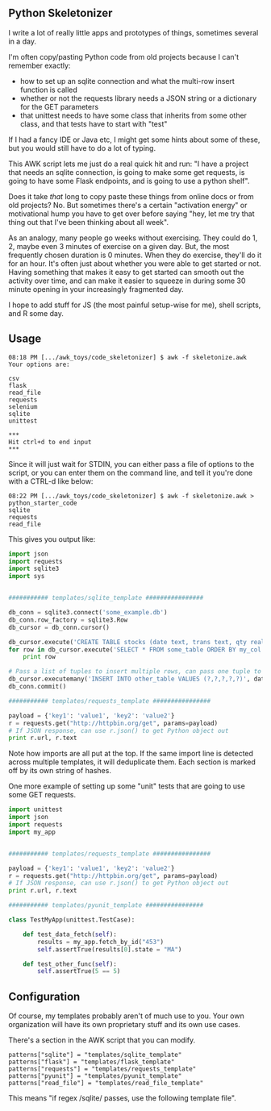 ## Python Skeletonizer ##

I write a lot of really little apps and prototypes of things, sometimes several in a day.

I'm often copy/pasting Python code from old projects because I can't remember exactly:
 - how to set up an sqlite connection and what the multi-row insert function is called
 - whether or not the requests library needs a JSON string or a dictionary for the GET parameters
 - that unittest needs to have some class that inherits from some other class, and that tests have
to start with "test"

If I had a fancy IDE or Java etc, I might get some hints about some of these, but you would still
have to do a lot of typing.  

This AWK script lets me just do a real quick hit and run: "I have a project
that needs an sqlite connection, is going to make some get requests, is going
to have some Flask endpoints, and is going to use a python shelf".

Does it take _that_ long to copy paste these things from online docs or from old projects?  No.  But
sometimes there's a certain "activation energy" or motivational hump you have to get over before
saying "hey, let me try that thing out that I've been thinking about all week".  

As an analogy, many people go weeks without exercising.  They could do 1, 2,
maybe even 3 minutes of exercise on a given day.  But, the most frequently
chosen duration is 0 minutes. When they do exercise, they'll do it for an hour.
It's often just about whether you were able to get started or not. Having
something that makes it easy to get started can smooth out the activity over
time, and can make it easier to squeeze in during some 30 minute opening in
your increasingly fragmented day.

I hope to add stuff for JS (the most painful setup-wise for me), shell scripts, and R some day.

## Usage ##

```
08:18 PM [.../awk_toys/code_skeletonizer] $ awk -f skeletonize.awk
Your options are: 

csv
flask
read_file
requests
selenium
sqlite
unittest

***
Hit ctrl+d to end input
***
```

Since it will just wait for STDIN, you can either pass a file of options to the script, or 
you can enter them on the command line, and tell it you're done with a CTRL-d like below:

```
08:22 PM [.../awk_toys/code_skeletonizer] $ awk -f skeletonize.awk > python_starter_code        
sqlite
requests
read_file
```

This gives you output like:

```python
import json
import requests
import sqlite3
import sys


########### templates/sqlite_template ################

db_conn = sqlite3.connect('some_example.db')
db_conn.row_factory = sqlite3.Row
db_cursor = db_conn.cursor()

db_cursor.execute('CREATE TABLE stocks (date text, trans text, qty real)')
for row in db_cursor.execute('SELECT * FROM some_table ORDER BY my_col'):
    print row

# Pass a list of tuples to insert multiple rows, can pass one tuple to execute for single insert
db_cursor.executemany('INSERT INTO other_table VALUES (?,?,?,?,?)', data_tuples)
db_conn.commit()

########### templates/requests_template ################

payload = {'key1': 'value1', 'key2': 'value2'}
r = requests.get("http://httpbin.org/get", params=payload)
# If JSON response, can use r.json() to get Python object out
print r.url, r.text
```

Note how imports are all put at the top.  If the same import line is detected across multiple 
templates, it will deduplicate them.  Each section is marked off by its own string of hashes.

One more example of setting up some "unit" tests that are going to use some GET requests.

```python
import unittest
import json
import requests
import my_app


########### templates/requests_template ################

payload = {'key1': 'value1', 'key2': 'value2'}
r = requests.get("http://httpbin.org/get", params=payload)
# If JSON response, can use r.json() to get Python object out
print r.url, r.text

########### templates/pyunit_template ################

class TestMyApp(unittest.TestCase):

    def test_data_fetch(self):
        results = my_app.fetch_by_id("453")
        self.assertTrue(results[0].state = "MA")

    def test_other_func(self):
        self.assertTrue(5 == 5)
```

## Configuration ##

Of course, my templates probably aren't of much use to you. Your own organization will have its own
proprietary stuff and its own use cases.

There's a section in the AWK script that you can modify.

```
patterns["sqlite"] = "templates/sqlite_template"
patterns["flask"] = "templates/flask_template"
patterns["requests"] = "templates/requests_template"
patterns["pyunit"] = "templates/pyunit_template"
patterns["read_file"] = "templates/read_file_template"
```

This means "if regex /sqlite/ passes, use the following template file".
